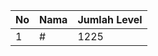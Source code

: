 | No | Nama            | Jumlah Level |
|----|-----------------|--------------|
| 1  | #    |    1225        |
